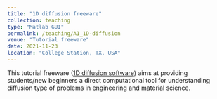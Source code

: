 ```yaml
---
title: "1D diffusion freeware"
collection: teaching
type: "Matlab GUI"
permalink: /teaching/A1_1D-diffusion
venue: "Tutorial freeware"
date: 2021-11-23
location: "College Station, TX, USA"
---
```


This tutorial freeware ([1D diffusion software](https://github.com/maozirui/diffusion.FDM.1D)) aims at providing students/new beginners a direct computational tool for understanding diffusion type of problems in engineering and material science. 
